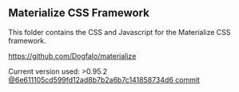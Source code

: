 ## Materialize CSS Framework

This folder contains the CSS and Javascript for the Materialize CSS framework.

https://github.com/Dogfalo/materialize

Current version used: >0.95.2 [@6e611105cd599fd12ad8b7b2a6b7c141858734d6 commit](https://github.com/Dogfalo/materialize/commit/6e611105cd599fd12ad8b7b2a6b7c141858734d6)